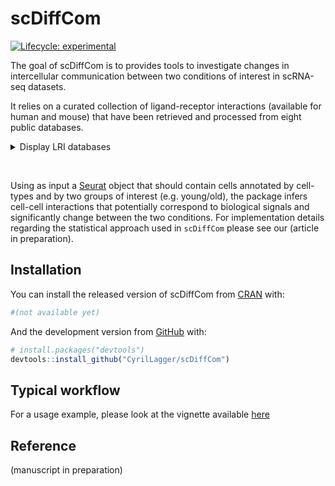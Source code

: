 
<!-- README.md is generated from README.Rmd. Please edit that file -->

# scDiffCom

<!-- badges: start -->

[![Lifecycle:
experimental](https://img.shields.io/badge/lifecycle-experimental-orange.svg)](https://lifecycle.r-lib.org/articles/stages.html#experimental)
<!-- badges: end -->

The goal of scDiffCom is to provides tools to investigate changes in
intercellular communication between two conditions of interest in
scRNA-seq datasets.

It relies on a curated collection of ligand-receptor interactions
(available for human and mouse) that have been retrieved and processed
from eight public databases.
<details>
<summary>
Display LRI databases
</summary>

-   [CellChat](http://www.cellchat.org/)
-   [CellPhoneDB](https://www.cellphonedb.org/)
-   [CellTalkDB](http://tcm.zju.edu.cn/celltalkdb/)
-   [connectomeDB2020](https://github.com/forrest-lab/NATMI)
-   [ICELLNET](https://github.com/soumelis-lab/ICELLNET)
-   [NicheNet](https://github.com/saeyslab/nichenetr)
-   [SingleCellSignalR](http://www.bioconductor.org/packages/release/bioc/html/SingleCellSignalR.html)
-   [scTensor](https://github.com/rikenbit/scTensor)

</details>

 

Using as input a [Seurat](https://satijalab.org/seurat/) object that
should contain cells annotated by cell-types and by two groups of
interest (e.g. young/old), the package infers cell-cell interactions
that potentially correspond to biological signals and significantly
change between the two conditions. For implementation details regarding
the statistical approach used in `scDiffCom` please see our (article in
preparation).

## Installation

You can install the released version of scDiffCom from
[CRAN](https://CRAN.R-project.org) with:

``` r
#(not available yet)
```

And the development version from [GitHub](https://github.com/) with:

``` r
# install.packages("devtools")
devtools::install_github("CyrilLagger/scDiffCom")
```

## Typical workflow

For a usage example, please look at the vignette available
[here](https://cyrillagger.github.io/scDiffCom/articles/scDiffCom-vignette.html)

## Reference

(manuscript in preparation)
